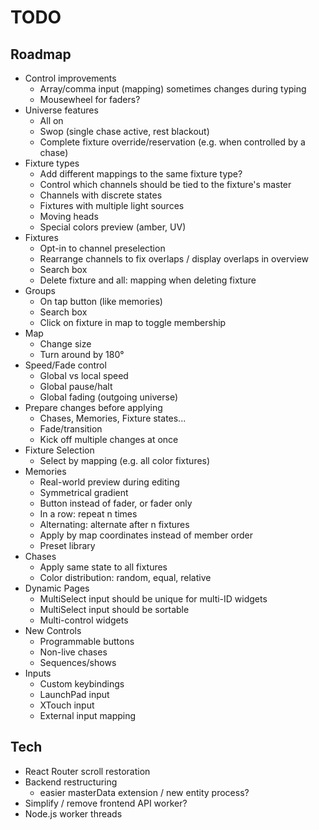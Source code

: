 # TODO

## Roadmap

- Control improvements
  - Array/comma input (mapping) sometimes changes during typing
  - Mousewheel for faders?
- Universe features
  - All on
  - Swop (single chase active, rest blackout)
  - Complete fixture override/reservation (e.g. when controlled by a chase)
- Fixture types
  - Add different mappings to the same fixture type?
  - Control which channels should be tied to the fixture's master
  - Channels with discrete states
  - Fixtures with multiple light sources
  - Moving heads
  - Special colors preview (amber, UV)
- Fixtures
  - Opt-in to channel preselection
  - Rearrange channels to fix overlaps / display overlaps in overview
  - Search box
  - Delete fixture and all: mapping when deleting fixture
- Groups
  - On tap button (like memories)
  - Search box
  - Click on fixture in map to toggle membership
- Map
  - Change size
  - Turn around by 180°
- Speed/Fade control
  - Global vs local speed
  - Global pause/halt
  - Global fading (outgoing universe)
- Prepare changes before applying
  - Chases, Memories, Fixture states...
  - Fade/transition
  - Kick off multiple changes at once
- Fixture Selection
  - Select by mapping (e.g. all color fixtures)
- Memories
  - Real-world preview during editing
  - Symmetrical gradient
  - Button instead of fader, or fader only
  - In a row: repeat n times
  - Alternating: alternate after n fixtures
  - Apply by map coordinates instead of member order
  - Preset library
- Chases
  - Apply same state to all fixtures
  - Color distribution: random, equal, relative
- Dynamic Pages
  - MultiSelect input should be unique for multi-ID widgets
  - MultiSelect input should be sortable
  - Multi-control widgets
- New Controls
  - Programmable buttons
  - Non-live chases
  - Sequences/shows
- Inputs
  - Custom keybindings
  - LaunchPad input
  - XTouch input
  - External input mapping

## Tech

- React Router scroll restoration
- Backend restructuring
  - easier masterData extension / new entity process?
- Simplify / remove frontend API worker?
- Node.js worker threads
